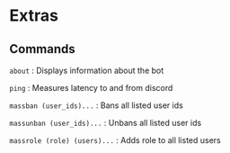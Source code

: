# Extras
## Commands
`about`
:   Displays information about the bot

`ping`
:   Measures latency to and from discord

`massban (user_ids)...`
:   Bans all listed user ids

`massunban (user_ids)...`
:   Unbans all listed user ids

`massrole (role) (users)...`
:   Adds role to all listed users